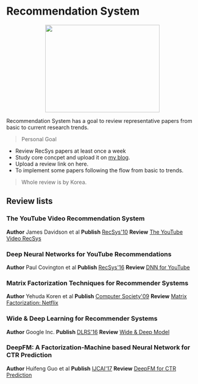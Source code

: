 # Recommendation System

<p align="center">
    <img src="./img/rec-figure.png" width="300" height="230">
</p>

Recommendation System has a goal to review representative papers from basic to current research trends.

> Personal Goal
* Review RecSys papers at least once a week
* Study core concpet and upload it on [my blog](https://blossominkyung.com/).
* Upload a review link on here.
* To implement some papers following the flow from basic to trends.

> Whole review is by Korea.

## Review lists

### The YouTube Video Recommendation System 
**Author** James Davidson et al
**Publish** [RecSys'10](https://www.inf.unibz.it/~ricci/ISR/papers/p293-davidson.pdf?fbclid=IwAR02saeLLv279WAJy5y5Y1SNLNv91t56vXKWzVpToXZqbQsN-_200f7Zd2g)
**Review** [The YouTube Video RecSys](https://blossominkyung.com/250186a5-9a8d-4b05-bf6c-bb59ef7d334d)

### Deep Neural Networks for YouTube Recommendations
**Author** Paul Covington et al
**Publish** [RecSys'16](https://static.googleusercontent.com/media/research.google.com/ko//pubs/archive/45530.pdf?fbclid=IwAR3cUcBD5z7a1a97SQAO9akIykyugO_jfMHKGzw_BuezPUSmLBTXFKZxDCQ)
**Review** [DNN for YouTube](https://blossominkyung.com/4834a9c0-091d-423a-995e-2f8dfc1dc702)

### Matrix Factorization Techniques for Recommender Systems
**Author** Yehuda Koren et al
**Publish** [Computer Society'09](https://datajobs.com/data-science-repo/Recommender-Systems-%5BNetflix%5D.pdf)
**Review** [Matrix Factorization: Netflix](https://blossominkyung.com/47ebfb7d-efce-47ec-97b4-1540c13b26b3)

### Wide & Deep Learning for Recommender Systems
**Author** Google Inc.
**Publish** [DLRS'16](https://arxiv.org/pdf/1606.07792.pdf)
**Review** [Wide & Deep Model](https://blossominkyung.com/01594455-9327-4393-9c85-ba5c6f16698d)

### DeepFM: A Factorization-Machine based Neural Network for CTR Prediction
**Author** Huifeng Guo et al
**Publish** [IJCAI'17](https://arxiv.org/pdf/1703.04247.pdf)
**Review** [DeepFM for CTR Prediction](https://blossominkyung.com/1e717a30-653a-4c0a-bb89-8800e9183798)
